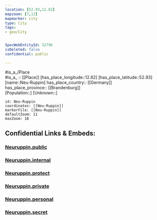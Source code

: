```yaml
---
location: [52.93,12.82] 
mapzoom: [7,12] 
mapmarker: city 
type: City
tags:
- geo/City


SpocWebEntityId: 32796
isDeleted: false
confidential: public

---
```

#is_a_/Place  
#is_a_ :: [[Place]] 
[has_place_longitude::12.82] 
[has_place_latitude::52.93] 
[name::Neu-Ruppin] 
has_place_country:: [[Germany]]  
has_place_province:: [[Brandenburg]]  
[Population::] 
[Unknown::] 


```leaflet
id: Neu-Ruppin
coordinates: [[Neu-Ruppin]] 
markerFile: [[Neu-Ruppin]] 
defaultZoom: 11 
maxZoom: 18
```


## Confidential Links & Embeds: 

### [Neuruppin.public](/_public/\Earth\Continent\Europe\Europe~Central\Germany\Germany~East\Brandenburg\counties~Brandenburg\Ostprignitz-Ruppin\cities~Ostprignitz-RuppinNeuruppin.public.md) 

### [Neuruppin.internal](/_internal/\Earth\Continent\Europe\Europe~Central\Germany\Germany~East\Brandenburg\counties~Brandenburg\Ostprignitz-Ruppin\cities~Ostprignitz-RuppinNeuruppin.internal.md) 

### [Neuruppin.protect](/_protect/\Earth\Continent\Europe\Europe~Central\Germany\Germany~East\Brandenburg\counties~Brandenburg\Ostprignitz-Ruppin\cities~Ostprignitz-RuppinNeuruppin.protect.md) 

### [Neuruppin.private](/_private/\Earth\Continent\Europe\Europe~Central\Germany\Germany~East\Brandenburg\counties~Brandenburg\Ostprignitz-Ruppin\cities~Ostprignitz-RuppinNeuruppin.private.md) 

### [Neuruppin.personal](/_personal/\Earth\Continent\Europe\Europe~Central\Germany\Germany~East\Brandenburg\counties~Brandenburg\Ostprignitz-Ruppin\cities~Ostprignitz-RuppinNeuruppin.personal.md) 

### [Neuruppin.secret](/_secret/\Earth\Continent\Europe\Europe~Central\Germany\Germany~East\Brandenburg\counties~Brandenburg\Ostprignitz-Ruppin\cities~Ostprignitz-RuppinNeuruppin.secret.md)

